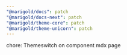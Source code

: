 ```yaml
---
"@marigold/docs": patch
"@marigold/docs-next": patch
"@marigold/theme-core": patch
"@marigold/theme-unicorn": patch
---
```


chore: Themeswitch on component mdx page
